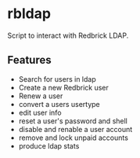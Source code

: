 # rbldap

Script to interact with Redbrick LDAP.

## Features

- Search for users in ldap
- Create a new Redbrick user
- Renew a user
- convert a users usertype
- edit user info
- reset a user's password and shell
- disable and renable a user account
- remove and lock unpaid accounts
- produce ldap stats
